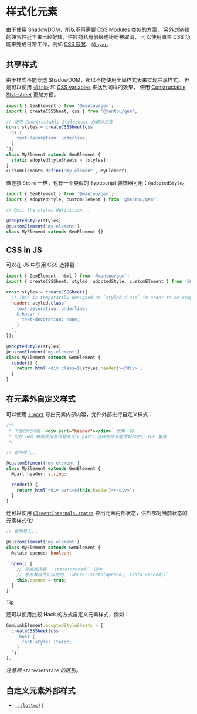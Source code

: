 # 样式化元素

由于使用 ShadowDOM，所以不再需要 [CSS Modules](https://css-tricks.com/css-modules-part-3-react/) 类似的方案，
另外浏览器的兼容性近年来已经好转，供应商私有前缀也纷纷被取消，
可以使用原生 CSS 功能来完成日常工作，例如 [CSS 嵌套](https://drafts.csswg.org/css-nesting-1/)、[`@layer`](https://developer.mozilla.org/en-US/docs/Web/CSS/@layer)。

## 共享样式

由于样式不能穿透 ShadowDOM，所以不能使用全局样式表来实现共享样式。
但是可以使用 [`<link>`](https://developer.mozilla.org/en-US/docs/Web/HTML/Element/link) 和
[CSS variables](https://developer.mozilla.org/en-US/docs/Web/CSS/--*) 来达到同样的效果，
使用 [Constructable Stylesheet](https://wicg.github.io/construct-stylesheets/) 更加方便。

```js 11
import { GemElement } from '@mantou/gem';
import { createCSSSheet, css } from '@mantou/gem';

// 使用 Constructable Stylesheet 创建样式表
const styles = createCSSSheet(css`
  h1 {
    text-decoration: underline;
  }
`);
class MyElement extends GemElement {
  static adoptedStyleSheets = [styles];
}
customElements.define('my-element', MyElement);
```

像连接 `Store` 一样，也有一个类似的 Typescript 装饰器可用：`@adoptedStyle`。

```ts 6
import { GemElement } from '@mantou/gem';
import { adoptedStyle, customElement } from '@mantou/gem';

// Omit the styles definition...

@adoptedStyle(styles)
@customElement('my-element')
class MyElement extends GemElement {}
```

## CSS in JS

可以在 JS 中引用 CSS 选择器：

```js 18
import { GemElement, html } from '@mantou/gem';
import { createCSSSheet, styled, adoptedStyle, customElement } from '@mantou/gem';

const styles = createCSSSheet({
  // This is temporarily designed as `styled.class` in order to be compatible with the syntax highlighting of `styled-component`
  header: styled.class`
    text-decoration: underline;
    &:hover {
      text-decoration: none;
    }
  `,
});

@adoptedStyle(styles)
@customElement('my-element')
class MyElement extends GemElement {
  render() {
    return html`<div class=${styles.header}></div>`;
  }
}
```

## 在元素外自定义样式

可以使用 [`::part`](https://drafts.csswg.org/css-shadow-parts-1/#part) 导出元素内部内容，允许外部进行自定义样式：

```ts 13
/**
 * 下面的代码跟 `<div part="header"></div>` 效果一样，
 * 但是 Gem 推荐使用装饰器来定义 part，这样在将来能很好的进行 IDE 集成
 */

// 省略导入...

@customElement('my-element')
class MyElement extends GemElement {
  @part header: string;

  render() {
    return html`<div part=${this.header}></div>`;
  }
}
```

还可以使用 [`ElementInternals.states`](https://developer.mozilla.org/en-US/docs/Web/API/ElementInternals/states) 导出元素内部状态，供外部对当前状态的元素样式化:

```ts
// 省略导入...

@customElement('my-element')
class MyElement extends GemElement {
  @state opened: boolean;

  open() {
    // 可被选择器 `:state(opened)` 选中
    // 考虑兼容性可以使用 `:where(:state(opened), [data-opened])`
    this.opened = true;
  }
}
```

> [!TIP]
> 还可以使用比较 Hack 的方式自定义元素样式，例如：
>
> ```js
> GemLinkElement.adoptedStyleSheets = [
>   createCSSSheet(css`
>     :host {
>       font-style: italic;
>     }
>   `),
> ];
> ```

_注意跟 `state`/`setState` 的区别。_

## 自定义元素外部样式

- [`::slotted()`](https://developer.mozilla.org/en-US/docs/Web/CSS/::slotted)
